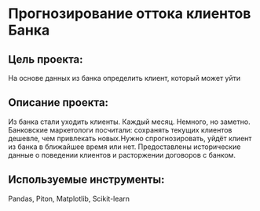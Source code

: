 # Прогнозирование оттока клиентов Банка
## Цель проекта:
На основе данных из банка определить клиент, который может уйти
## Описание проекта:
Из банка стали уходить клиенты. Каждый месяц. Немного, но заметно. Банковские маркетологи посчитали: сохранять текущих клиентов дешевле, чем привлекать новых.Нужно спрогнозировать, уйдёт клиент из банка в ближайшее время или нет. Предоставлены исторические данные о поведении клиентов и расторжении договоров с банком.
## Используемые инструменты:
Pandas, Piton, Matplotlib, Scikit-learn


